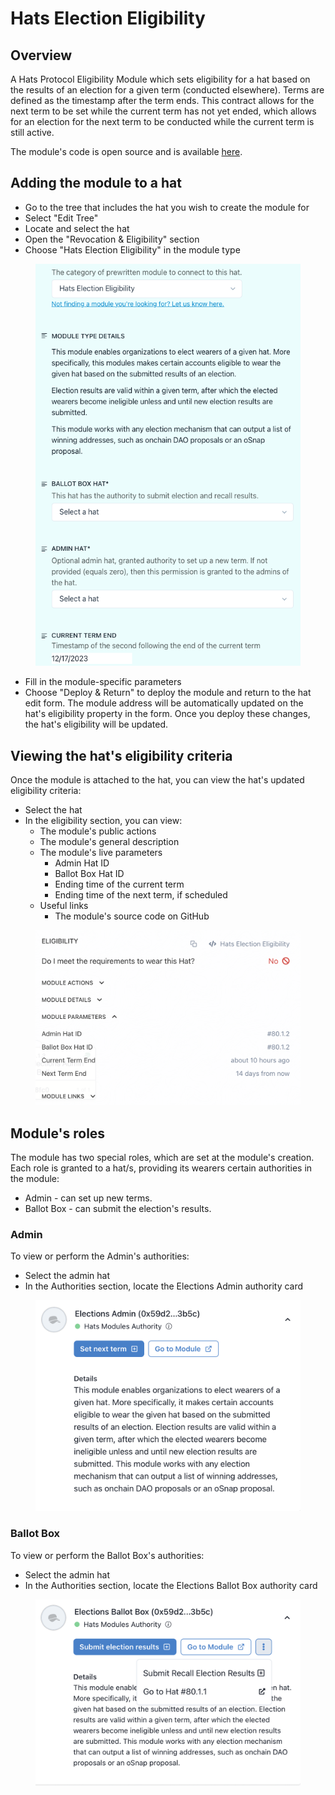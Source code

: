 # Hats Election Eligibility

## **Overview**

A Hats Protocol Eligibility Module which sets eligibility for a hat based on the results of an election for a given term (conducted elsewhere). Terms are defined as the timestamp after the term ends. This contract allows for the next term to be set while the current term has not yet ended, which allows for an election for the next term to be conducted while the current term is still active.

The module's code is open source and is available [here](https://github.com/Hats-Protocol/hats-elections-eligibility).

## **Adding the module to a hat**

* Go to the tree that includes the hat you wish to create the module for
* Select "Edit Tree"
* Locate and select the hat
* Open the "Revocation & Eligibility" section
* Choose "Hats Election Eligibility" in the module type

<figure><img src="../../.gitbook/assets/image (4).png" alt=""><figcaption></figcaption></figure>

* Fill in the module-specific parameters
* Choose "Deploy & Return" to deploy the module and return to the hat edit form. The module address will be automatically updated on the hat's eligibility property in the form. Once you deploy these changes, the hat's eligibility will be updated.

## Viewing the hat's eligibility criteria

Once the module is attached to the hat, you can view the hat's updated eligibility criteria:

* Select the hat
* In the eligibility section, you can view:
  * The module's public actions
  * The module's general description
  * The module's live parameters
    * Admin Hat ID
    * Ballot Box Hat ID
    * Ending time of the current term
    * Ending time of the next term, if scheduled
  * Useful links
    * The module's source code on GitHub

<figure><img src="../../.gitbook/assets/Screenshot 2024-02-15 at 12.02.37.png" alt="" width="563"><figcaption></figcaption></figure>

## Module's roles

The module has two special roles, which are set at the module's creation. Each role is granted to a hat/s, providing its wearers certain authorities in the module:

* Admin - can set up new terms.
* Ballot Box - can submit the election's results.

### Admin&#x20;

To view or perform the Admin's authorities:

* Select the admin hat
* In the Authorities section, locate the Elections Admin authority card

<figure><img src="../../.gitbook/assets/Screenshot 2024-02-15 at 12.11.29.png" alt="" width="563"><figcaption></figcaption></figure>

### Ballot Box

To view or perform the Ballot Box's authorities:

* Select the admin hat
* In the Authorities section, locate the Elections Ballot Box authority card

<figure><img src="../../.gitbook/assets/Screenshot 2024-02-15 at 12.18.35.png" alt="" width="563"><figcaption></figcaption></figure>
